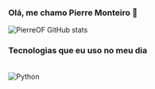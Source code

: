 ### Olá, me chamo Pierre Monteiro 👋

![PierreOF GitHub stats](https://github-readme-stats.vercel.app/api?username=PierreOF&show_icons=true&theme=merko)



### Tecnologias que eu uso no meu dia 

<div style="display inline_block"><br/>
  <img align="center" alt="Python" src="https://img.shields.io/badge/Python-14354C?style=for-the-      badge&logo=python&logoColor=white" />
</div>



